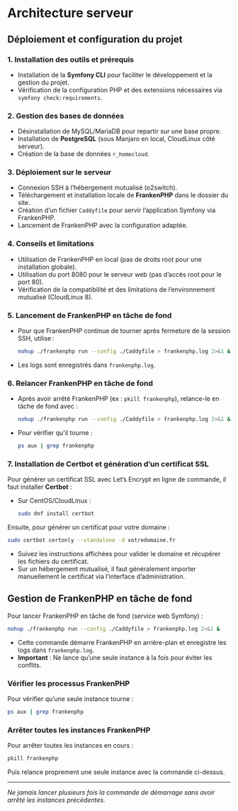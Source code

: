 # Architecture serveur

## Déploiement et configuration du projet

### 1. Installation des outils et prérequis

- Installation de la **Symfony CLI** pour faciliter le développement et la gestion du projet.
- Vérification de la configuration PHP et des extensions nécessaires via `symfony check:requirements`.

### 2. Gestion des bases de données

- Désinstallation de MySQL/MariaDB pour repartir sur une base propre.
- Installation de **PostgreSQL** (sous Manjaro en local, CloudLinux côté serveur).
- Création de la base de données `r_homecloud`.

### 3. Déploiement sur le serveur

- Connexion SSH à l’hébergement mutualisé (o2switch).
- Téléchargement et installation locale de **FrankenPHP** dans le dossier du site.
- Création d’un fichier `Caddyfile` pour servir l’application Symfony via FrankenPHP.
- Lancement de FrankenPHP avec la configuration adaptée.

### 4. Conseils et limitations

- Utilisation de FrankenPHP en local (pas de droits root pour une installation globale).
- Utilisation du port 8080 pour le serveur web (pas d’accès root pour le port 80).
- Vérification de la compatibilité et des limitations de l’environnement mutualisé (CloudLinux 8).

### 5. Lancement de FrankenPHP en tâche de fond

- Pour que FrankenPHP continue de tourner après fermeture de la session SSH, utilise :

  ```bash
  nohup ./frankenphp run --config ./Caddyfile > frankenphp.log 2>&1 &
  ```

- Les logs sont enregistrés dans `frankenphp.log`.

### 6. Relancer FrankenPHP en tâche de fond

- Après avoir arrêté FrankenPHP (ex : `pkill frankenphp`), relance-le en tâche de fond avec :

  ```bash
  nohup ./frankenphp run --config ./Caddyfile > frankenphp.log 2>&1 &
  ```

- Pour vérifier qu'il tourne :

  ```bash
  ps aux | grep frankenphp
  ```

### 7. Installation de Certbot et génération d’un certificat SSL

Pour générer un certificat SSL avec Let’s Encrypt en ligne de commande, il faut installer **Certbot** :

- Sur CentOS/CloudLinux :

  ```bash
  sudo dnf install certbot
  ```

Ensuite, pour générer un certificat pour votre domaine :

```bash
sudo certbot certonly --standalone -d votredomaine.fr
```

- Suivez les instructions affichées pour valider le domaine et récupérer les fichiers du certificat.
- Sur un hébergement mutualisé, il faut généralement importer manuellement le certificat via l’interface d’administration.

## Gestion de FrankenPHP en tâche de fond

Pour lancer FrankenPHP en tâche de fond (service web Symfony) :

```bash
nohup ./frankenphp run --config ./Caddyfile > frankenphp.log 2>&1 &
```

- Cette commande démarre FrankenPHP en arrière-plan et enregistre les logs dans `frankenphp.log`.
- **Important** : Ne lance qu’une seule instance à la fois pour éviter les conflits.

### Vérifier les processus FrankenPHP

Pour vérifier qu’une seule instance tourne :

```bash
ps aux | grep frankenphp
```

### Arrêter toutes les instances FrankenPHP

Pour arrêter toutes les instances en cours :

```bash
pkill frankenphp
```

Puis relance proprement une seule instance avec la commande ci-dessus.

---

_Ne jamais lancer plusieurs fois la commande de démarrage sans avoir arrêté les instances précédentes._
